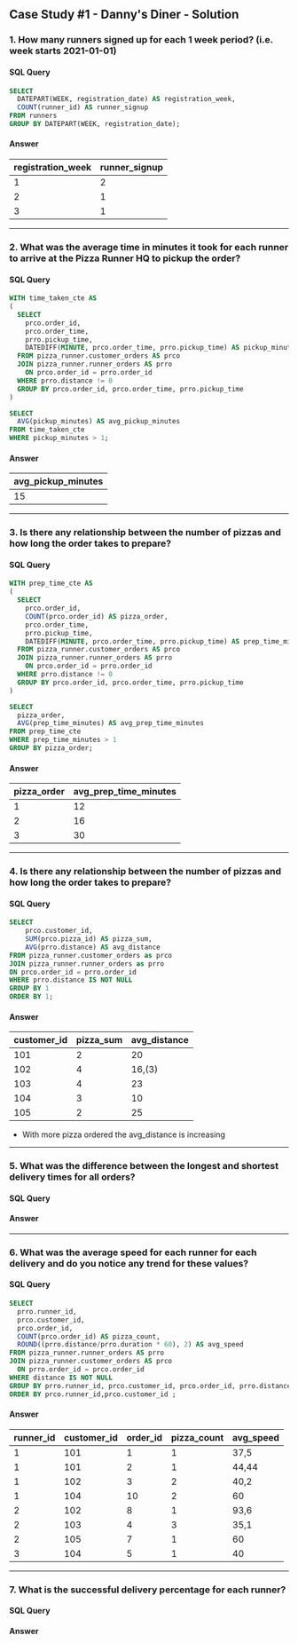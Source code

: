 ## Case Study #1 - Danny's Diner - Solution
### 1. How many runners signed up for each 1 week period? (i.e. week starts 2021-01-01)
#### SQL Query
````sql
SELECT 
  DATEPART(WEEK, registration_date) AS registration_week,
  COUNT(runner_id) AS runner_signup
FROM runners
GROUP BY DATEPART(WEEK, registration_date);
````
#### Answer
| registration_week | runner_signup |
| ----------- | ----------- |
| 1           | 2          |
| 2           | 1          |
| 3           | 1          |
<hr>

### 2. What was the average time in minutes it took for each runner to arrive at the Pizza Runner HQ to pickup the order?
#### SQL Query
````sql
WITH time_taken_cte AS
(
  SELECT 
    prco.order_id, 
    prco.order_time, 
    prro.pickup_time, 
    DATEDIFF(MINUTE, prco.order_time, prro.pickup_time) AS pickup_minutes
  FROM pizza_runner.customer_orders AS prco
  JOIN pizza_runner.runner_orders AS prro
    ON prco.order_id = prro.order_id
  WHERE prro.distance != 0
  GROUP BY prco.order_id, prco.order_time, prro.pickup_time
)

SELECT 
  AVG(pickup_minutes) AS avg_pickup_minutes
FROM time_taken_cte
WHERE pickup_minutes > 1;
````
#### Answer
| avg_pickup_minutes | 
| ----------- | 
| 15 | 

<hr>

### 3. Is there any relationship between the number of pizzas and how long the order takes to prepare?
#### SQL Query
````sql
WITH prep_time_cte AS
(
  SELECT 
    prco.order_id, 
    COUNT(prco.order_id) AS pizza_order, 
    prco.order_time, 
    prro.pickup_time, 
    DATEDIFF(MINUTE, prco.order_time, prro.pickup_time) AS prep_time_minutes
  FROM pizza_runner.customer_orders AS prco
  JOIN pizza_runner.runner_orders AS prro
    ON prco.order_id = prro.order_id
  WHERE prro.distance != 0
  GROUP BY prco.order_id, prco.order_time, prro.pickup_time
)

SELECT 
  pizza_order, 
  AVG(prep_time_minutes) AS avg_prep_time_minutes
FROM prep_time_cte
WHERE prep_time_minutes > 1
GROUP BY pizza_order;
````
#### Answer
| pizza_order | avg_prep_time_minutes |
| ----------- | ----------- |
| 1           | 12          |
| 2           | 16         |
| 3           | 30         |
<hr>

### 4. Is there any relationship between the number of pizzas and how long the order takes to prepare?
#### SQL Query
````sql
SELECT 
	prco.customer_id, 
	SUM(prco.pizza_id) AS pizza_sum,
	AVG(prro.distance) AS avg_distance
FROM pizza_runner.customer_orders as prco
JOIN pizza_runner.runner_orders as prro 
ON prco.order_id = prro.order_id
WHERE prro.distance IS NOT NULL
GROUP BY 1
ORDER BY 1;
````
#### Answer
| customer_id | pizza_sum |avg_distance |
| ----------- | ----------- | ----------- |
| 101           | 2          |20
| 102           | 4   | 16,(3)
| 103           | 4         | 23
| 104           | 3        | 10
| 105           | 2        | 25

- With more pizza ordered the avg_distance is increasing
<hr>

### 5. What was the difference between the longest and shortest delivery times for all orders?
#### SQL Query

#### Answer

<hr>

### 6. What was the average speed for each runner for each delivery and do you notice any trend for these values?
#### SQL Query
````sql
SELECT 
  prro.runner_id, 
  prco.customer_id, 
  prco.order_id, 
  COUNT(prco.order_id) AS pizza_count,
  ROUND((prro.distance/prro.duration * 60), 2) AS avg_speed
FROM pizza_runner.runner_orders AS prro
JOIN pizza_runner.customer_orders AS prco
  ON prro.order_id = prco.order_id
WHERE distance IS NOT NULL
GROUP BY prro.runner_id, prco.customer_id, prco.order_id, prro.distance, prro.duration
ORDER BY prco.runner_id,prco.customer_id ;

````
#### Answer
| runner_id | customer_id |order_id |pizza_count |avg_speed |
| ----------- | ----------- | ----------- |----------- |----------- |
| 1           | 101       |  1	  |	 1     |  37,5 |
| 1           | 101       |  2	  |	 1     |  44,44 |
| 1           | 102       | 3	  |	 2     |  40,2 |
| 1           | 104    	  | 10 |   2 |  60  |
| 2           | 102       | 8	  |	1      |  93,6|
| 2           | 103       |4 	  |	3      |  	35,1|
| 2           | 105       |7 	  |	1      |  	60  |
| 3           | 104       |5 	  |	1      |  	40  |
<hr>

### 7. What is the successful delivery percentage for each runner?
#### SQL Query

#### Answer

